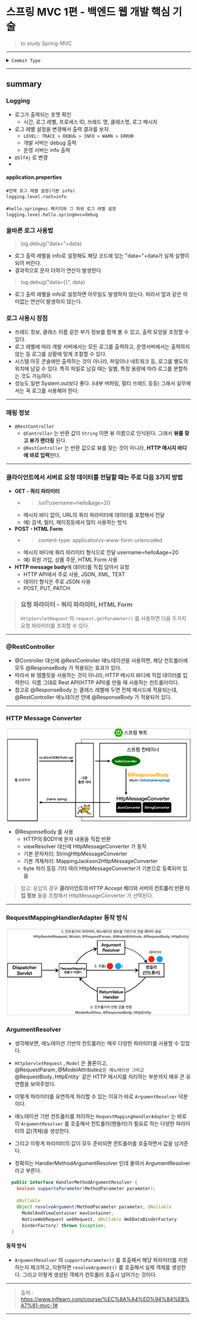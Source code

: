 # 스프링 MVC 1편 - 백엔드 웹 개발 핵심 기술
> to study Spring-MVC
--- 
<details>
  <summary>
    <code>Commit Type</code> 
  </summary>

#### type

- feat : 새로운 기능 추가, 기존의 기능을 요구 사항에 맞추어 수정
- fix : 기능에 대한 버그 수정
- build : 빌드 관련 수정
- chore : 패키지 매니저 수정, 그 외 기타 수정 ex) .gitignore
- ci : CI 관련 설정 수정
- docs : 문서(주석) 수정
- style : 코드 스타일, 포맷팅에 대한 수정
- refactor : 기능의 변화가 아닌 코드 리팩터링 ex) 변수 이름 변경
- test : 테스트 코드 추가/수정
- release : 버전 릴리즈
</details>

---
## summary
### Logging
- 로그가 출력되는 포멧 확인
   - 시간, 로그 레벨, 프로세스 ID, 쓰레드 명, 클래스명, 로그 메시지
- 로그 레벨 설정을 변경해서 출력 결과를 보자.
   - `LEVEL: TRACE > DEBUG > INFO > WARN > ERROR`
   - 개발 서버는 debug 출력
   - 운영 서버는 info 출력
- `@Slf4j` 로 변경
- 
#### application.properties
```properties
#전체 로그 레벨 설정(기본 info)
logging.level.root=info

#hello.springmvc 패키지와 그 하위 로그 레벨 설정
logging.level.hello.springmvc=debug
```

### 올바른 로그 사용법
> log.debug("data="+data)
- 로그 출력 레벨을 info로 설정해도 해당 코드에 있는 "data="+data가 실제 실행이 되어 버린다.
- 결과적으로 문자 더하기 연산이 발생한다.
> log.debug("data={}", data)
- 로그 출력 레벨을 info로 설정하면 아무일도 발생하지 않는다. 따라서 앞과 같은 의미없는 연산이 발생하지 않는다.

### 로그 사용시 장점
- 쓰레드 정보, 클래스 이름 같은 부가 정보를 함께 볼 수 있고, 출력 모양을 조정할 수 있다.
- 로그 레벨에 따라 개발 서버에서는 모든 로그를 출력하고, 운영서버에서는 출력하지 않는 등 로그를 상황에 맞게 조절할 수 있다.
- 시스템 아웃 콘솔에만 출력하는 것이 아니라, 파일이나 네트워크 등, 로그를 별도의 위치에 남길 수 있다. 특히 파일로 남길 때는 일별, 특정 용량에 따라 로그를 분할하는 것도 가능하다.
- 성능도 일반 System.out보다 좋다. (내부 버퍼링, 멀티 쓰레드 등등) 그래서 실무에서는 꼭 로그를 사용해야 한다.

---

### 매핑 정보
- `@RestController`
   - `@Controller` 는 반환 값이 `String` 이면 뷰 이름으로 인식된다. 그래서 **뷰를 찾고 뷰가 랜더링** 된다.
   - `@RestController` 는 반환 값으로 뷰를 찾는 것이 아니라, **HTTP 메시지 바디에 바로 입력**한다.

---

### 클라이언트에서 서버로 요청 데이터를 전달할 때는 주로 다음 3가지 방법
- **GET - 쿼리 파라미터**
   - > /url?username=hello&age=20
   - 메시지 바디 없이, URL의 쿼리 파라미터에 데이터를 포함해서 전달
   - 예) 검색, 필터, 페이징등에서 많이 사용하는 방식
- **POST - HTML Form**
   - > content-type: application/x-www-form-urlencoded
   - 메시지 바디에 쿼리 파리미터 형식으로 전달 username=hello&age=20
   - 예) 회원 가입, 상품 주문, HTML Form 사용
- **HTTP message body**에 데이터를 직접 담아서 요청
   - HTTP API에서 주로 사용, JSON, XML, TEXT
   - 데이터 형식은 주로 JSON 사용
   - POST, PUT, PATCH 

> ### 요청 파라미터 - 쿼리 파라미터, HTML Form
> `HttpServletRequest` 의 `request.getParameter()` 를 사용하면 다음 두가지 요청 파라미터를 조회할 수 있다.

---
### @RestController
- @Controller 대신에 @RestController 애노테이션을 사용하면, 해당 컨트롤러에 모두 @ResponseBody 가 적용되는 효과가 있다. 
- 따라서 뷰 템플릿을 사용하는 것이 아니라, HTTP 메시지 바디에 직접 데이터를 입력한다. 이름 그대로 Rest API(HTTP API)를 만들 때 사용하는 컨트롤러이다.
- 참고로 @ResponseBody 는 클래스 레벨에 두면 전체 메서드에 적용되는데, @RestController 에노테이션 안에 @ResponseBody 가 적용되어 있다.

---
### HTTP Message Converter
![initial](src/main/resources/images/@ResponseBody.png)
- @ResponseBody 를 사용
   - HTTP의 BODY에 문자 내용을 직접 반환
    - viewResolver 대신에 HttpMessageConverter 가 동작
   - 기본 문자처리: StringHttpMessageConverter
   - 기본 객체처리: MappingJackson2HttpMessageConverter
   - byte 처리 등등 기타 여러 HttpMessageConverter가 기본으로 등록되어 있음
> 참고: 응답의 경우 **클라이언트의 HTTP Accept 해더와 서버의 컨트롤러 반환 타입 정보** 둘을 조합해서
> HttpMessageConverter 가 선택된다.  
---
### RequestMappingHandlerAdapter 동작 방식
![initial](src/main/resources/images/RequestMappingHandlerAdapter.png)

### ArgumentResolver
- 생각해보면, 애노테이션 기반의 컨트롤러는 매우 다양한 파라미터를 사용할 수 있었다.
- `HttpServletRequest` , `Model` 은 물론이고, @RequestParam` , `@ModelAttribute` 같은 애노테이션 그리고 `@RequestBody` , `HttpEntity` 같은 HTTP 메시지를 처리하는 부분까지 매우 큰 유연함을 보여주었다.
- 이렇게 파라미터를 유연하게 처리할 수 있는 이유가 바로 `ArgumentResolver` 덕분이다.

- 애노테이션 기반 컨트롤러를 처리하는 `RequestMappingHandlerAdapter` 는 바로 이 `ArgumentResolver` 를 호출해서 컨트롤러(핸들러)가 필요로 하는 다양한 파라미터의 값(객체)을 생성한다.
- 그리고 이렇게 파리미터의 값이 모두 준비되면 컨트롤러를 호출하면서 값을 넘겨준다.

- 정확히는 HandlerMethodArgumentResolver 인데 줄여서 ArgumentResolver 라고 부른다.
```java
  public interface HandlerMethodArgumentResolver {
    boolean supportsParameter(MethodParameter parameter);
    
    @Nullable
    Object resolveArgument(MethodParameter parameter, @Nullable
      ModelAndViewContainer mavContainer,
      NativeWebRequest webRequest, @Nullable WebDataBinderFactory
      binderFactory) throws Exception;
  }
```
#### 동작 방식 
- `ArgumentResolver` 의 `supportsParameter()` 를 호출해서 해당 파라미터를 지원하는지 체크하고, 지원하면 `resolveArgument()` 를 호출해서 실제 객체를 생성한다. 그리고 이렇게 생성된 객체가 컨트롤러 호출시 넘어가는 것이다.
---
> 출처 : https://www.inflearn.com/course/%EC%8A%A4%ED%94%84%EB%A7%81-mvc-1#
--- 